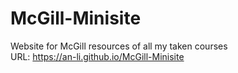 # McGill-Minisite

Website for McGill resources of all my taken courses\
URL: <https://an-li.github.io/McGill-Minisite>
